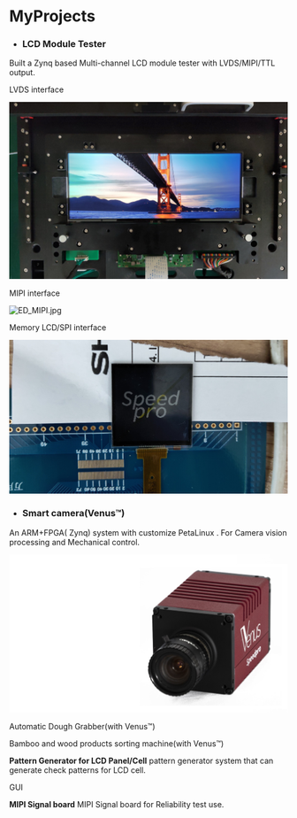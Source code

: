 # MyProjects


* ### LCD Module Tester

Built a Zynq based Multi-channel LCD module tester with LVDS/MIPI/TTL output.

LVDS interface

![ED_LVDS.jpg](https://github.com/KevinwangNs/MyProjects/blob/main/Image/ED_LVDS.jpg)

MIPI interface

![ED_MIPI.jpg](https://github.com/KevinwangNs/MyProjects/blob/main/Image/ED_MIPI.jpg)


Memory LCD/SPI interface

![memory_LCD.jpg](https://github.com/KevinwangNs/MyProjects/blob/main/Image/memory_LCD.jpg)

* ### Smart camera(Venus™)
An ARM+FPGA( Zynq) system with customize PetaLinux . For Camera vision processing and Mechanical control.

![Venus.jpg](https://github.com/KevinwangNs/MyProjects/blob/main/Image/Venus.png)




Automatic Dough Grabber(with Venus™)


Bamboo and wood products sorting machine(with Venus™)

**Pattern Generator for LCD Panel/Cell**
pattern generator system that can generate check patterns for LCD cell.

GUI

**MIPI Signal board**
MIPI Signal board for Reliability test use.

